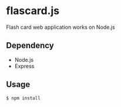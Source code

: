 # flascard.js
Flash card web application works on Node.js

## Dependency
- Node.js
- Express


## Usage
```
$ npm install
```

